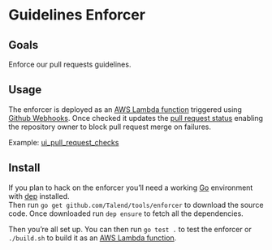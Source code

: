# Guidelines Enforcer

## Goals

Enforce our pull requests guidelines.

## Usage

The enforcer is deployed as an [AWS Lambda function](https://aws.amazon.com/lambda/) triggered using [Github Webhooks](https://developer.github.com/webhooks/).
Once checked it updates the [pull request status](https://developer.github.com/v3/repos/statuses/)
enabling the repository owner to block pull request merge on failures.

Example: [ui_pull_request_checks](https://console.aws.amazon.com/lambda/home?region=us-east-1#/functions/ui_pull_request_checks)

## Install

If you plan to hack on the enforcer you’ll need a working [Go](https://golang.org) environment with [dep](https://github.com/golang/dep) installed.  
Then run `go get github.com/Talend/tools/enforcer` to download the source code. 
Once downloaded run `dep ensure` to fetch all the dependencies.

Then you’re all set up. You can then run `go test .` to test the enforcer or `./build.sh` to build it as an [AWS Lambda function](https://docs.aws.amazon.com/lambda/latest/dg/lambda-go-how-to-create-deployment-package.html).